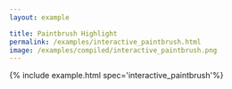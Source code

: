 ```yaml
---
layout: example

title: Paintbrush Highlight
permalink: /examples/interactive_paintbrush.html
image: /examples/compiled/interactive_paintbrush.png
---
```




{% include example.html spec='interactive_paintbrush'%}
